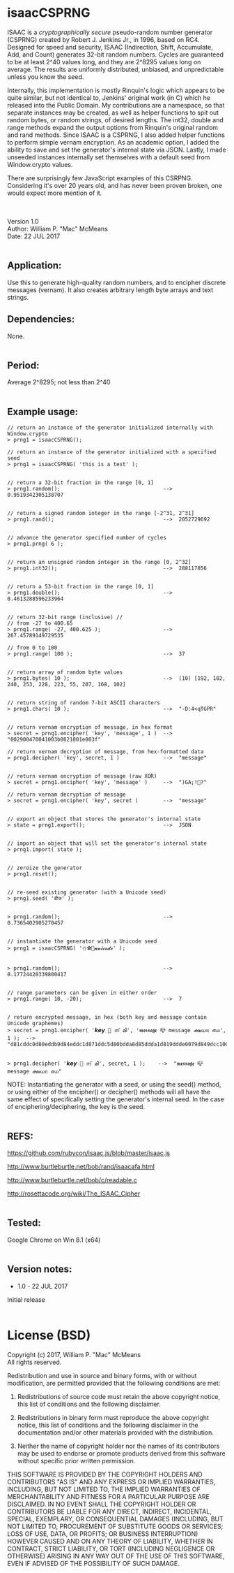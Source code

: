 # isaacCSPRNG
ISAAC is a *cryptographically secure* pseudo-random number generator (CSPRNG) created by Robert J.
Jenkins Jr., in 1996, based on RC4. Designed for speed and security, ISAAC (Indirection, Shift, 
Accumulate, Add, and Count) generates 32-bit random numbers. Cycles are guaranteed to be at least 2^40 
values long, and they are 2^8295 values long on average. The results are uniformly distributed, unbiased,
and unpredictable unless you know the seed.

Internally, this implementation is mostly Rinquin's logic which appears to be quite similar, but not identical to,
Jenkins' original work (in C) which he released into the Public Domain. My contributions are a
namespace, so that separate instances may be created, as well as helper functions to spit out random
bytes, or random strings, of desired lengths. The int32, double and range methods expand the output options
from Rinquin's original random and rand methods. Since ISAAC is a CSPRNG, I also added helper functions 
to perform simple vernam encryption. As an academic option, I added the ability to save and set the
generator's internal state via JSON. Lastly, I made unseeded instances internally set themselves with a default
seed from Window.crypto values.

There are surprisingly few JavaScript examples of this CSRPNG. Considering it's over 20 years old, and 
has never been proven broken, one would expect more mention of it.

<br>&nbsp;<br>
Version 1.0<br>
Author: William P. "Mac" McMeans<br>
Date: 22 JUL 2017
<br>&nbsp;<br>


## Application:
Use this to generate high-quality random numbers, and to encipher discrete messages (vernam). It also creates arbitrary
length byte arrays and text strings. 


## Dependencies:
None.
<br>&nbsp;<br>


## Period:
Average 2^8295; not less than 2^40
<br>&nbsp;<br>


## Example usage:

```
// return an instance of the generator initialized internally with Window.crypto
> prng1 = isaacCSPRNG();

// return an instance of the generator initialized with a specified seed
> prng1 = isaacCSPRNG( 'this is a test' );


// return a 32-bit fraction in the range [0, 1]
> prng1.random();                                 -->  0.9519342305138707


// return a signed random integer in the range [-2^31, 2^31]
> prng1.rand();                                   -->  2052729692


// advance the generator specified number of cycles
> prng1.prng( 6 );


// return an unsigned random integer in the range [0, 2^32]
> prng1.int32();                                  -->  288117856


// return a 53-bit fraction in the range [0, 1]
> prng1.double();                                 -->  0.4613288596233964


// return 32-bit range (inclusive) //
// from -27 to 400.65
> prng1.range( -27, 400.625 );                    -->  267.45789149729535

// from 0 to 100
> prng1.range( 100 );                             -->  37


// return array of random byte values
> prng1.bytes( 10 );                              -->  (10) [192, 182, 240, 253, 228, 223, 55, 207, 168, 102]


// return string of random 7-bit ASCII characters
> prng1.chars( 10 );                              -->  "-D:4<qTGPR"


// return vernam encryption of message, in hex format
> secret = prng1.encipher( 'key', 'message', 1 )  -->  "002900470041003b0021001e003f"

// return vernam decryption of message, from hex-formatted data
> prng1.decipher( 'key', secret, 1 )              -->  "message"


// return vernam encryption of message (raw XOR)
> secret = prng1.encipher( 'key', 'message' )     -->  ")GA;!?"

// return vernam decryption of message
> secret = prng1.encipher( 'key', secret )        -->  "message"


// export an object that stores the generator's internal state
> state = prng1.export();                         -->  JSON


// import an object that will set the generator's internal state
> prng1.import( state );


// zeroize the generator
> prng1.reset();


// re-seed existing generator (with a Unicode seed)
> prng1.seed( 'बीज' );


> prng1.random();                                 -->  0.7365402905270457


// instantiate the generator with a Unicode seed
> prng1 = isaacCSPRNG( '⛄⚽🙈𝓾𝓷𝓲𝓬𝓸𝓭𝓮' );


> prng1.random();                                 -->  0.17724420339800417


// range parameters can be given in either order
> prng1.range( 10, -20);                          -->  7


/ return encrypted message, in hex (both key and message contain Unicode graphemes)
> secret = prng1.encipher( '𝙠𝙚𝙮 🚗 ന് മി', '𝖒𝖊𝖘𝖘𝖆𝖌𝖊 📪 message ക്ഷധഃഃ ഝ', 1 );  -->
"d81cddc0d80eddb9d84eddc1d871ddc5d80bdda8d85ddda1d819ddde0079d849dcc10052005d00110007003c003d00110012006f0d3a0d150d000d560d770d6a000d0d63"


> prng1.decipher( '𝙠𝙚𝙮 🚗 ന് മി', secret, 1 );    -->  "𝖒𝖊𝖘𝖘𝖆𝖌𝖊 📪 message ക്ഷധഃഃ ഝ"
```
NOTE: Instantiating the generator with a seed, or using the seed() method, or using either of the encipher() or decipher() methods will all have the same effect of specifically setting the generator's internal seed. In the case of enciphering/deciphering, the key is the seed.
<br>&nbsp;<br>


## REFS:
https://github.com/rubycon/isaac.js/blob/master/isaac.js

http://www.burtleburtle.net/bob/rand/isaacafa.html

http://www.burtleburtle.net/bob/c/readable.c

http://rosettacode.org/wiki/The_ISAAC_Cipher
<br>&nbsp;<br>


## Tested:
Google Chrome on Win 8.1 (x64)
<br>&nbsp;<br>

## Version notes:
* 1.0 - 22 JUL 2017

Initial release
<br>&nbsp;<br>

# License (BSD)
Copyright (c) 2017, William P. "Mac" McMeans<br>
All rights reserved.

Redistribution and use in source and binary forms, with or without modification, are permitted provided that the following conditions are met:

1. Redistributions of source code must retain the above copyright notice, this list of conditions and the following disclaimer.

2. Redistributions in binary form must reproduce the above copyright notice, this list of conditions and the following disclaimer in the documentation and/or other materials provided with the distribution.

3. Neither the name of copyright holder nor the names of its contributors may be used to endorse or promote products derived from this software without specific prior written permission.

THIS SOFTWARE IS PROVIDED BY THE COPYRIGHT HOLDERS AND CONTRIBUTORS "AS IS" AND ANY EXPRESS OR IMPLIED WARRANTIES, INCLUDING, BUT NOT LIMITED TO, THE IMPLIED WARRANTIES OF MERCHANTABILITY AND FITNESS FOR A PARTICULAR PURPOSE ARE DISCLAIMED. IN NO EVENT SHALL THE COPYRIGHT HOLDER OR CONTRIBUTORS BE LIABLE FOR ANY DIRECT, INDIRECT, INCIDENTAL, SPECIAL, EXEMPLARY, OR CONSEQUENTIAL DAMAGES (INCLUDING, BUT NOT LIMITED TO, PROCUREMENT OF SUBSTITUTE GOODS OR SERVICES; LOSS OF USE, DATA, OR PROFITS; OR BUSINESS INTERRUPTION) HOWEVER CAUSED AND ON ANY THEORY OF LIABILITY, WHETHER IN CONTRACT, STRICT LIABILITY, OR TORT (INCLUDING NEGLIGENCE OR OTHERWISE) ARISING IN ANY WAY OUT OF THE USE OF THIS SOFTWARE, EVEN IF ADVISED OF THE POSSIBILITY OF SUCH DAMAGE.
